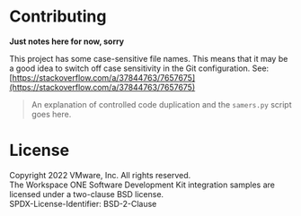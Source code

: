 # Contributing

**Just notes here for now, sorry**

This project has some case-sensitive file names. This means that it may be a 
good idea to switch off case sensitivity in the Git configuration. See:
[https://stackoverflow.com/a/37844763/7657675](https://stackoverflow.com/a/37844763/7657675)

>   An explanation of controlled code duplication and the `samers.py` script
>   goes here.


# License
Copyright 2022 VMware, Inc. All rights reserved.  
The Workspace ONE Software Development Kit integration samples are licensed
under a two-clause BSD license.  
SPDX-License-Identifier: BSD-2-Clause